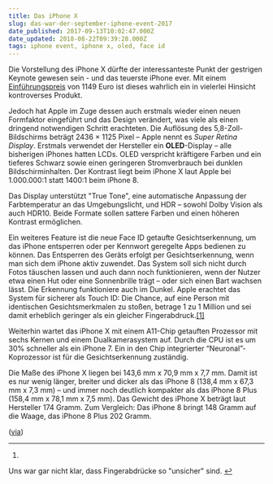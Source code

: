 ```yaml
---
title: Das iPhone X
slug: das-war-der-september-iphone-event-2017
date_published: 2017-09-13T10:02:47.000Z
date_updated: 2018-08-22T09:39:28.000Z
tags: iphone event, iphone x, oled, face id
---
```


Die Vorstellung des iPhone X dürfte der interessanteste Punkt der gestrigen Keynote gewesen sein - und das teuerste iPhone ever. Mit einem [Einführungspreis](__GHOST_URL__/preise-der-neuen-apple-geratschaften/) von 1149 Euro ist dieses wahrlich ein in vielerlei Hinsicht kontroverses Produkt. 

Jedoch hat Apple im Zuge dessen auch erstmals wieder einen neuen Formfaktor eingeführt und das Design verändert, was viele als einen dringend notwendigen Schritt erachteten. Die Auflösung des 5,8-Zoll-Bildschirms beträgt 2436 × 1125 Pixel – Apple nennt es *Super Retina Display*. Erstmals verwendet der Hersteller ein **OLED**-Display – alle bisherigen iPhones hatten LCDs. OLED verspricht kräftigere Farben und ein tieferes Schwarz sowie einen geringeren Stromverbrauch bei dunklen Bildschirminhalten. Der Kontrast liegt beim iPhone X laut Apple bei 1.000.000:1 statt 1400:1 beim iPhone 8.

Das Display unterstützt "True Tone", eine automatische Anpassung der Farbtemperatur an das Umgebungslicht, und HDR – sowohl Dolby Vision als auch HDR10. Beide Formate sollen sattere Farben und einen höheren Kontrast ermöglichen.

Ein weiteres Feature ist die neue Face ID getaufte Gesichtserkennung, um das iPhone entsperren oder per Kennwort geregelte Apps bedienen zu können. Das Entsperren des Geräts erfolgt per Gesichtserkennung, wenn man sich dem iPhone aktiv zuwendet. Das System soll sich nicht durch Fotos täuschen lassen und auch dann noch funktionieren, wenn der Nutzer etwa einen Hut oder eine Sonnenbrille trägt – oder sich einen Bart wachsen lässt. Die Erkennung funktioniere auch im Dunkel. Apple erachtet das System für sicherer als Touch ID: Die Chance, auf eine Person mit identischen Gesichtsmerkmalen zu stoßen, betrage 1 zu 1 Million und sei damit erheblich geringer als ein gleicher Fingerabdruck.[[1]](#fn1)

Weiterhin wartet das iPhone X mit einem A11-Chip getauften Prozessor mit sechs Kernen und einem Dualkamerasystem auf. Durch die CPU ist es um 30% schneller als ein iPhone 7. Ein in den Chip integrierter “Neuronal”-Koprozessor ist für die Gesichtserkennung zuständig.

Die Maße des iPhone X liegen bei 143,6 mm x 70,9 mm x 7,7 mm. Damit ist es nur wenig länger, breiter und dicker als das iPhone 8 (138,4 mm x 67,3 mm x 7,3 mm) – und immer noch deutlich kompakter als das iPhone 8 Plus (158,4 mm x 78,1 mm x 7,5 mm). Das Gewicht des iPhone X beträgt laut Hersteller 174 Gramm. Zum Vergleich: Das iPhone 8 bringt 148 Gramm auf die Waage, das iPhone 8 Plus 202 Gramm.

([via](https://www.heise.de/mac-and-i/meldung/iPhone-X-mit-fast-randlosem-OLED-Bildschirm-und-Face-ID-3829616.html))

---

1. 
Uns war gar nicht klar, dass Fingerabdrücke so "unsicher" sind. [↩︎](#fnref1)
